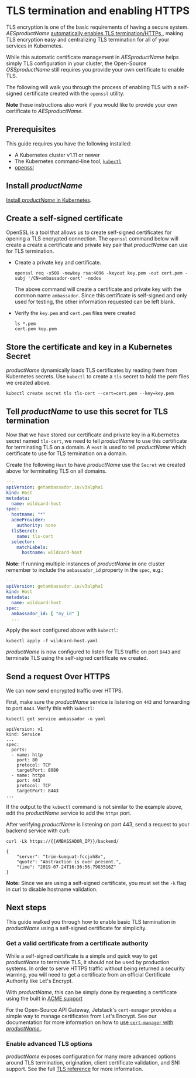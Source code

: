 # TLS termination and enabling HTTPS

TLS encryption is one of the basic requirements of having a secure system.
$AESproductName$ [automatically enables TLS termination/HTTPs
](../../topics/running/host-crd#tls-settings), making TLS encryption
easy and centralizing TLS termination for all of your services in Kubernetes.

While this automatic certificate management in $AESproductName$ helps
simply TLS configuration in your cluster, the Open-Source $OSSproductName$
still requires you provide your own certificate to enable TLS.

The following will walk you through the process of enabling TLS with a
self-signed certificate created with the `openssl` utility.

**Note** these instructions also work if you would like to provide your own
certificate to $AESproductName$.

## Prerequisites

This guide requires you have the following installed:

- A Kubernetes cluster v1.11 or newer
- The Kubernetes command-line tool,
[`kubectl`](https://kubernetes.io/docs/tasks/tools/install-kubectl/)
- [openssl](https://www.openssl.org/source/)

## Install $productName$

[Install $productName$ in Kubernetes](../../topics/install).

## Create a self-signed certificate

OpenSSL is a tool that allows us to create self-signed certificates for opening
a TLS encrypted connection. The `openssl` command below will create a
create a certificate and private key pair that $productName$ can use for TLS
termination.

- Create a private key and certificate.

   ```
   openssl req -x509 -newkey rsa:4096 -keyout key.pem -out cert.pem -subj '/CN=ambassador-cert' -nodes
   ```

   The above command will create a certificate and private key with the common
   name `ambassador`. Since this certificate is self-signed and only used for testing,
   the other information requested can be left blank.

- Verify the `key.pem` and `cert.pem` files were created

   ```
   ls *.pem
   cert.pem	key.pem
   ```

## Store the certificate and key in a Kubernetes Secret

$productName$ dynamically loads TLS certificates by reading them from
Kubernetes secrets. Use `kubectl` to create a `tls` secret to hold the pem
files we created above.

```
kubectl create secret tls tls-cert --cert=cert.pem --key=key.pem
```

## Tell $productName$ to use this secret for TLS termination

Now that we have stored our certificate and private key in a Kubernetes secret
named `tls-cert`, we need to tell $productName$ to use this certificate
for terminating TLS on a domain. A `Host` is used to tell $productName$ which
certificate to use for TLS termination on a domain.

Create the following `Host` to have $productName$ use the `Secret` we created
above for terminating TLS on all domains.

```yaml
---
apiVersion: getambassador.io/v3alpha1
kind: Host
metadata:
  name: wildcard-host
spec:
  hostname: "*"
  acmeProvider:
    authority: none
  tlsSecret:
    name: tls-cert
  selector:
    matchLabels:
      hostname: wildcard-host
```

**Note:** If running multiple instances of $productName$ in one cluster remember to include the `ambassador_id` property in the `spec`, e.g.:

```yaml
---
apiVersion: getambassador.io/v3alpha1
kind: Host
metadata:
  name: wildcard-host
spec:
  ambassador_id: [ "my_id" ]
  ...
```

Apply the `Host` configured above with `kubectl`:

```
kubectl apply -f wildcard-host.yaml
```

$productName$ is now configured to listen for TLS traffic on port `8443` and
terminate TLS using the self-signed certificate we created.

## Send a request Over HTTPS

We can now send encrypted traffic over HTTPS.

First, make sure the $productName$ service is listening on `443` and forwarding
to port `8443`. Verify this with `kubectl`:

```
kubectl get service ambassador -o yaml

apiVersion: v1
kind: Service
...
spec:
  ports:
  - name: http
    port: 80
    protocol: TCP
    targetPort: 8080
  - name: https
    port: 443
    protocol: TCP
    targetPort: 8443
...
```

If the output to the `kubectl` command is not similar to the example above,
edit the $productName$ service to add the `https` port.

After verifying $productName$ is listening on port 443, send a request
to your backend service with curl:

```
curl -Lk https://{{AMBASSADOR_IP}}/backend/

{
    "server": "trim-kumquat-fccjxh8x",
    "quote": "Abstraction is ever present.",
    "time": "2019-07-24T16:36:56.7983516Z"
}
```

**Note:** Since we are using a self-signed certificate, you must set the `-k`
flag in curl to disable hostname validation.

## Next steps

This guide walked you through how to enable basic TLS termination in $productName$ using a self-signed certificate for simplicity.

### Get a valid certificate from a certificate authority

While a self-signed certificate is a simple and quick way to get $productName$ to terminate TLS, it should not be used by production systems. In order to serve HTTPS traffic without being returned a security warning, you will need to get a certificate from an official Certificate Authority like Let's Encrypt.

With $productName$, this can be simply done by requesting a
certificate using the built in [ACME support
](../../topics/running/host-crd#acme-support)

For the Open-Source API Gateway, Jetstack's `cert-manager` provides a simple
way to manage certificates from Let's Encrypt. See our documentation for more
information on how to [use `cert-manager` with $productName$
](../cert-manager).

### Enable advanced TLS options

$productName$ exposes configuration for many more advanced options
around TLS termination, origination, client certificate validation, and SNI
support. See the full [TLS reference](../../topics/running/tls) for more
information.
